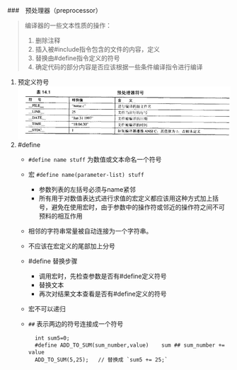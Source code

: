 ###　预处理器（preprocessor）
> 编译器的一些文本性质的操作：   
> 1. 删除注释  
> 2. 插入被#include指令包含的文件的内容，定义  
> 3. 替换由#define指令定义的符号
> 4. 确定代码的部分内容是否应该根据一些条件编译指令进行编译

1. 预定义符号  
![](./img/14.1.jpg)
2. #define
	- `#define name stuff`	为数值或文本命名一个符号	
	- 宏		`#define name(parameter-list) stuff`
		+ 参数列表的左括号必须与name紧邻
		+ 所有用于对数值表达式进行求值的宏定义都应该用这种方式加上括号，避免在使用宏时，由于参数中的操作符或邻近的操作符之间不可预料的相互作用
	- 相邻的字符串常量被自动连接为一个字符串。
	- 不应该在宏定义的尾部加上分号  
	- #define 替换步骤
		+ 调用宏时，先检查参数是否有#define定义符号
		+ 替换文本
		+ 再次对结果文本查看是否有#define定义的符号
	- 宏不可以递归
	- `##` 表示两边的符号连接成一个符号
	
			int sum5=0;
			#define ADD_TO_SUM(sum_number,value)	sum ## sum_number += value
			ADD_TO_SUM(5,25);	// 替换成 `sum5 += 25;`
